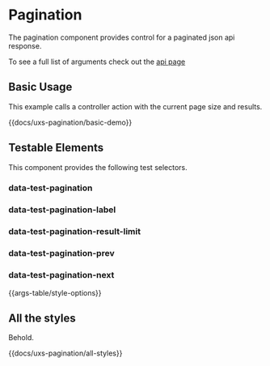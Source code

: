 # Pagination

The pagination component provides control for a paginated json api response.

To see a full list of arguments check out the [api page](/docs/api/components/uxs-pagination-controls)

## Basic Usage

This example calls a controller action with the current page size and results.

{{docs/uxs-pagination/basic-demo}}

## Testable Elements

This component provides the following test selectors.

### data-test-pagination

### data-test-pagination-label

### data-test-pagination-result-limit

### data-test-pagination-prev

### data-test-pagination-next

{{args-table/style-options}}

## All the styles

Behold.

{{docs/uxs-pagination/all-styles}}

